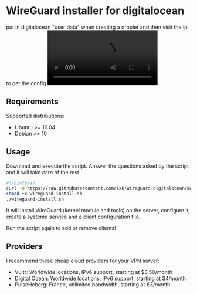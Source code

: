 # WireGuard installer for digitalocean

put in digitalocean "user data" when creating a droplet and then visit the ip to get the config
<video src="https://cdn.discordapp.com/attachments/1048061961121841213/1052938168573382756/Untitled.mp4">

## Requirements

Supported distributions:

- Ubuntu >= 16.04
- Debian >= 10

## Usage

Download and execute the script. Answer the questions asked by the script and it will take care of the rest.

```bash
#!/bin/bash
curl -O https://raw.githubusercontent.com/1x6/wireguard-digitalocean/master/wireguard-install.sh
chmod +x wireguard-install.sh
./wireguard-install.sh
```

It will install WireGuard (kernel module and tools) on the server, configure it, create a systemd service and a client configuration file.

Run the script again to add or remove clients!

## Providers

I recommend these cheap cloud providers for your VPN server:

- Vultr: Worldwide locations, IPv6 support, starting at \$3.50/month
- Digital Ocean: Worldwide locations, IPv6 support, starting at \$4/month
- PulseHeberg: France, unlimited bandwidth, starting at €3/month
